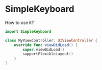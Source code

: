 # SimpleKeyboard

How to use it?

```swift
import SimpleKeyboard

class MyViewController: UIViewController {
    override func viewDidLoad() {
        super.viewDidLoad()
        supportFlexibleLayout()
    }
}

```
